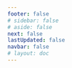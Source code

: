 ```yaml
---
footer: false
# sidebar: false
# aside: false
next: false
lastUpdated: false
navbar: false
# layout: doc
---
```


<script setup>
const chatPrompts = [
  { id: "1", text: "Expo City Dubai", category: "attractions" },
  { id: "2", text: "Dubai Frame tickets", category: "attractions" },
  { id: "3", text: "Burj Khalifa tickets", category: "attractions" },
  { id: "4", text: "Museum of the Future", category: "attractions" },
  { id: "5", text: "Abu Dhabi Louvre", category: "attractions" },
  { id: "6", text: "Ferrari World Abu Dhabi", category: "attractions" },

  { id: "19", text: "Dubai Mall shopping", category: "shopping" },

  { id: "23", text: "UAE business setup", category: "business" },
  { id: "24", text: "Dubai free zones", category: "business" },
  { id: "25", text: "UAE company registration", category: "business" },
  { id: "26", text: "UAE freelance visa", category: "business" },
  { id: "27", text: "UAE visa requirements", category: "travel" },
  { id: "28", text: "Dubai tourist attractions", category: "travel" },
  { id: "40", text: "Emirates ID renewal", category: "services" },
  { id: "41", text: "UAE banking services", category: "services" },
  
  { id: "47", text: "UAE health insurance", category: "healthcare" },
  { id: "48", text: "Best hospitals in Dubai", category: "healthcare" },
  { id: "49", text: "Medical check-up UAE", category: "healthcare" },

]
</script>

<AIChat :prompts="chatPrompts" />
